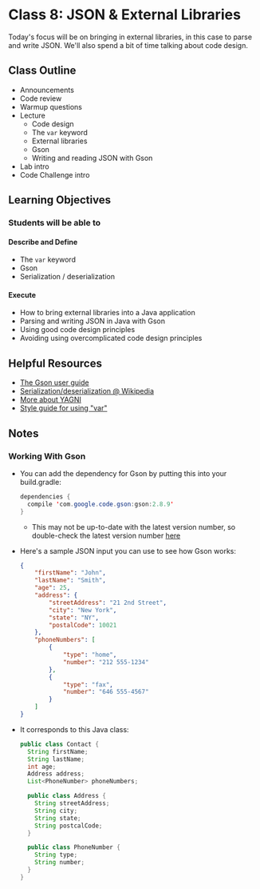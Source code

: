 # Class 8: JSON & External Libraries

Today's focus will be on bringing in external libraries, in this case to parse and write JSON. We'll also spend a bit of time talking about code design.

## Class Outline

- Announcements
- Code review
- Warmup questions
- Lecture
  - Code design
  - The `var` keyword
  - External libraries
  - Gson
  - Writing and reading JSON with Gson
- Lab intro
- Code Challenge intro

## Learning Objectives

### Students will be able to

#### Describe and Define

- The `var` keyword
- Gson
- Serialization / deserialization

#### Execute

- How to bring external libraries into a Java application
- Parsing and writing JSON in Java with Gson
- Using good code design principles
- Avoiding using overcomplicated code design principles

## Helpful Resources

- [The Gson user guide](https://github.com/google/gson/blob/master/UserGuide.md)
- [Serialization/deserialization @ Wikipedia](https://en.wikipedia.org/wiki/Serialization)
- [More about YAGNI](https://github.com/braydie/HowToBeAProgrammer/blob/master/en/2-Intermediate/Personal-Skills/05-How-to-Balance-Brevity-and-Abstraction.md)
- [Style guide for using "var"](https://openjdk.java.net/projects/amber/guides/lvti-style-guide)

## Notes

### Working With Gson

- You can add the dependency for Gson by putting this into your build.gradle:

  ```java
  dependencies {
    compile 'com.google.code.gson:gson:2.8.9'
  }
  ```

  - This may not be up-to-date with the latest version number, so double-check the latest version number [here](https://mvnrepository.com/artifact/com.google.code.gson/gson)

- Here's a sample JSON input you can use to see how Gson works:

  ```json
  {
      "firstName": "John",
      "lastName": "Smith",
      "age": 25,
      "address": {
          "streetAddress": "21 2nd Street",
          "city": "New York",
          "state": "NY",
          "postalCode": 10021
      },
      "phoneNumbers": [
          {
              "type": "home",
              "number": "212 555-1234"
          },
          {
              "type": "fax",
              "number": "646 555-4567"
          }
      ]
  }
  ```

- It corresponds to this Java class:

  ```java
  public class Contact {
    String firstName;
    String lastName;
    int age;
    Address address;
    List<PhoneNumber> phoneNumbers;

    public class Address {
      String streetAddress;
      String city;
      String state;
      String postcalCode;
    }

    public class PhoneNumber {
      String type;
      String number;
    }
  }
  ```
